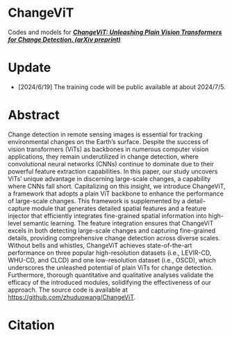# ChangeViT
Codes and models for ***[ChangeViT: Unleashing Plain Vision Transformers for Change Detection. (arXiv preprint)](https://arxiv.org/pdf/2406.12847)***

# Update
- [2024/6/19] The training code will be public available at about 2024/7/5.

# Abstract
Change detection in remote sensing images is essential for tracking environmental changes on the Earth’s surface. Despite the success of vision transformers (ViTs) as backbones in numerous computer vision applications, they remain underutilized in change detection, where convolutional neural networks (CNNs) continue to dominate due to their powerful feature extraction capabilities. In this paper, our study uncovers ViTs’ unique advantage in discerning large-scale changes, a capability where CNNs fall short. Capitalizing on this insight, we introduce ChangeViT, a framework that adopts a plain ViT backbone to enhance the performance of large-scale changes. This framework is supplemented by a detail-capture module that generates detailed spatial features and a feature injector that efficiently integrates fine-grained spatial information into high-level semantic learning. The feature integration ensures that ChangeViT excels in both detecting large-scale changes and capturing fine-grained details, providing comprehensive change detection across diverse scales. Without bells and whistles, ChangeViT achieves state-of-the-art performance on three popular high-resolution datasets (i.e., LEVIR-CD, WHU-CD, and CLCD) and one low-resolution dataset (i.e., OSCD), which underscores the unleashed potential of plain ViTs for change detection. Furthermore, thorough quantitative and qualitative analyses validate the efficacy of the introduced modules, solidifying the effectiveness of our approach. The source code is available at https://github.com/zhuduowang/ChangeViT.



# Citation

